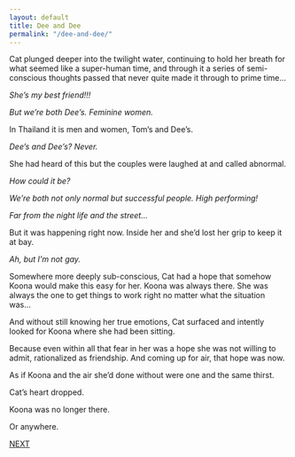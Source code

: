 ```yaml
---
layout: default
title: Dee and Dee
permalink: "/dee-and-dee/"
---
```

<!-- wp:paragraph -->

Cat plunged deeper into the twilight water, continuing to hold her breath for what seemed like a super-human time, and through it a series of semi-conscious thoughts passed that never quite made it through to prime time…&nbsp;

<!-- /wp:paragraph -->

<!-- wp:paragraph -->

_She’s my best friend!!!&nbsp;_

<!-- /wp:paragraph -->

<!-- wp:paragraph -->

_But we’re both Dee’s. Feminine women._

<!-- /wp:paragraph -->

<!-- wp:paragraph -->

In Thailand it is men and women, Tom’s and Dee’s.&nbsp;

<!-- /wp:paragraph -->

<!-- wp:paragraph -->

_Dee’s and Dee’s? Never.&nbsp;_

<!-- /wp:paragraph -->

<!-- wp:paragraph -->

She had heard of this but the couples were laughed at and called abnormal.&nbsp;

<!-- /wp:paragraph -->

<!-- wp:paragraph -->

_How could it be?&nbsp;_

<!-- /wp:paragraph -->

<!-- wp:paragraph -->

_We’re both not only normal but successful people. High performing!&nbsp;_

<!-- /wp:paragraph -->

<!-- wp:paragraph -->

_Far from the night life and the street…_

<!-- /wp:paragraph -->

<!-- wp:paragraph -->

But it was happening right now. Inside her and she’d lost her grip to keep it at bay.

<!-- /wp:paragraph -->

<!-- wp:paragraph -->

_Ah, but I’m not gay._

<!-- /wp:paragraph -->

<!-- wp:paragraph -->

Somewhere more deeply sub-conscious, Cat had a hope that somehow Koona would make this easy for her. Koona was always there. She was always the one to get things to work right no matter what the situation was…

<!-- /wp:paragraph -->

<!-- wp:paragraph -->

And without still knowing her true emotions, Cat surfaced and intently looked for Koona where she had been sitting.

<!-- /wp:paragraph -->

<!-- wp:paragraph -->

Because even within all that fear in her was a hope she was not willing to admit, rationalized as friendship. And coming up for air, that hope was now.&nbsp;

<!-- /wp:paragraph -->

<!-- wp:paragraph -->

As if Koona and the air she’d done without were one and the same thirst.

<!-- /wp:paragraph -->

<!-- wp:paragraph -->

Cat’s heart dropped.&nbsp;

<!-- /wp:paragraph -->

<!-- wp:paragraph -->

Koona was no longer there.&nbsp;

<!-- /wp:paragraph -->

<!-- wp:paragraph -->

Or anywhere.

<!-- /wp:paragraph -->

<!-- wp:paragraph -->

[NEXT](https://ffs.alexikaruna.com/mrt/)

<!-- /wp:paragraph -->

